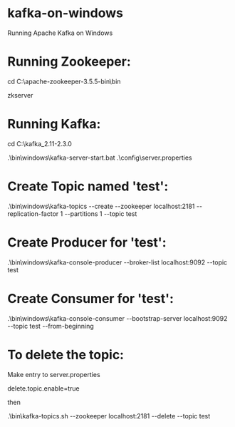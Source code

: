 # kafka-on-windows



Running Apache Kafka on Windows

# Running Zookeeper:

cd C:\apache-zookeeper-3.5.5-bin\bin

zkserver

# Running Kafka:

cd C:\kafka_2.11-2.3.0

.\bin\windows\kafka-server-start.bat .\config\server.properties



# Create Topic named 'test':

.\bin\windows\kafka-topics --create --zookeeper localhost:2181 --replication-factor 1 --partitions 1 --topic test

# Create Producer for 'test':

.\bin\windows\kafka-console-producer --broker-list localhost:9092 --topic test

# Create Consumer for 'test':

.\bin\windows\kafka-console-consumer --bootstrap-server localhost:9092 --topic test --from-beginning


# To delete the topic:

Make entry to server.properties

delete.topic.enable=true

then 

.\bin\kafka-topics.sh --zookeeper localhost:2181 --delete --topic test
